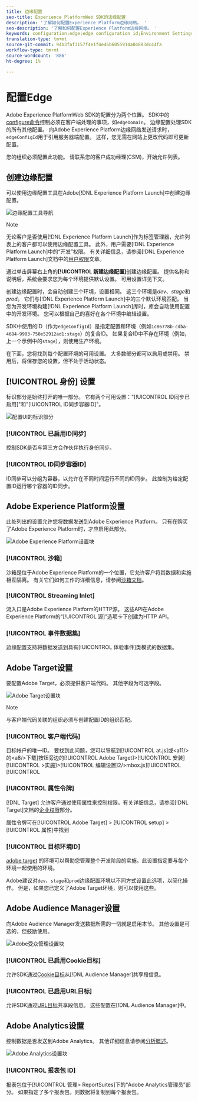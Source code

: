 ```yaml
---
title: 边缘配置
seo-title: Experience PlatformWeb SDK的边缘配置
description: '了解如何配置Experience Platform边缘网络。 '
seo-description: '了解如何配置Experience Platform边缘网络。 '
keywords: configuration;edge;edge configuration id;Environment Settings;edgeConfigId;identity;id sync enabled;ID Sync Container ID;Sandbox;Streaming Inlet;Event Dataset;target;client code;Property Token;Target Environment ID;Cookie Destinations;url Destinations;Analytics Settings Blockreport suite id;
translation-type: tm+mt
source-git-commit: 94b3faf3157f4e1f4e46b6055914a04883dc44fa
workflow-type: tm+mt
source-wordcount: '886'
ht-degree: 1%

---
```



# 配置Edge

Adobe Experience PlatformWeb SDK的配置分为两个位置。 SDK中的[configure命令](configuring-the-sdk.md)控制必须在客户端处理的事项，如`edgeDomain`。 边缘配置处理SDK的所有其他配置。 向Adobe Experience Platform边缘网络发送请求时，`edgeConfigId`用于引用服务器端配置。 这样，您无需在网站上更改代码即可更新配置。

您的组织必须配置此功能。 请联系您的客户成功经理(CSM)，开始允许列表。

## 创建边缘配置

可以使用边缘配置工具在Adobe[!DNL Experience Platform Launch]中创建边缘配置。

![边缘配置工具导航](../../assets/edge_configuration_nav.png)

>[!NOTE]
>
>无论客户是否使用[!DNL Experience Platform Launch]作为标签管理器，允许列表上的客户都可以使用边缘配置工具。 此外，用户需要[!DNL Experience Platform Launch]中的“开发”权限。 有关详细信息，请参阅[!DNL Experience Platform Launch]文档中的[用户权限](https://docs.adobe.com/content/help/zh-Hans/launch/using/reference/admin/user-permissions.html)文章。

通过单击屏幕右上角的&#x200B;**[!UICONTROL 新建边缘配置]**&#x200B;创建边缘配置。 提供名称和说明后，系统会要求您为每个环境提供默认设置。 可用设置详见下文。

创建边缘配置时，会自动创建三个环境，设置相同。 这三个环境是&#x200B;*dev*、*stage*&#x200B;和&#x200B;*prod*。 它们与[!DNL Experience Platform Launch]中的三个默认环境匹配。 当您为开发环境构建[!DNL Experience Platform Launch]库时，库会自动使用配置中的开发环境。 您可以根据自己的喜好在各个环境中编辑设置。

SDK中使用的ID（作为`edgeConfigId`）是指定配置和环境（例如`1c86778b-cdba-4684-9903-750e52912ad1:stage`）的复合ID。 如果复合ID中不存在环境（例如，上一个示例中的`stage`），则使用生产环境。

在下面，您将找到每个配置环境的可用设置。 大多数部分都可以启用或禁用。 禁用后，将保存您的设置，但不处于活动状态。

## [!UICONTROL 身份] 设置

标识部分是始终打开的唯一部分。 它有两个可用设置：&quot;[!UICONTROL ID同步已启用]&quot;和&quot;[!UICONTROL ID同步容器ID]&quot;。

![配置UI的标识部分](../../assets/edge_configuration_identity.png)

### [!UICONTROL 已启用ID同步]

控制SDK是否与第三方合作伙伴执行身份同步。

### [!UICONTROL ID同步容器ID]

ID同步可以分组为容器，以允许在不同时间运行不同的ID同步。 此控制为给定配置ID运行哪个容器的ID同步。

## Adobe Experience Platform设置

此处列出的设置允许您将数据发送到Adobe Experience Platform。 只有在购买了Adobe Experience Platform时，才应启用此部分。

![Adobe Experience Platform设置块](../../assets/edge_configuration_aep.png)

### [!UICONTROL 沙箱]

沙箱是位于Adobe Experience Platform的一个位置，它允许客户将其数据和实施相互隔离。 有关它们如何工作的详细信息，请参阅[沙箱文档](../../sandboxes/home.md)。

### [!UICONTROL Streaming Inlet]

流入口是Adobe Experience Platform的HTTP源。 这些API在Adobe Experience Platform的“[!UICONTROL 源]”选项卡下创建为HTTP API。

### [!UICONTROL 事件数据集]

边缘配置支持将数据发送到具有[!UICONTROL 体验事件]类模式的数据集。

## Adobe Target设置

要配置Adobe Target，必须提供客户端代码。 其他字段为可选字段。

![Adobe Target设置块](../../assets/edge_configuration_target.png)

>[!NOTE]
>
>与客户端代码关联的组织必须与创建配置ID的组织匹配。

### [!UICONTROL 客户端代码]

目标帐户的唯一ID。 要找到此问题，您可以导航到[!UICONTROL at.js]或&lt;a11/>的&lt;a8/>下载]按钮旁边的[!UICONTROL Adobe Target]>[!UICONTROL 安装][!UICONTROL >实施]>[!UICONTROL 编辑设置]2/>mbox.js][!UICONTROL [!UICONTROL 

### [!UICONTROL 属性令牌]

[!DNL Target] 允许客户通过使用属性来控制权限。有关详细信息，请参阅[!DNL Target]文档的[企业权限](https://docs.adobe.com/content/help/en/target/using/administer/manage-users/enterprise/properties-overview.html)部分。

属性令牌可在[!UICONTROL Adobe Target] > [!UICONTROL setup] > [!UICONTROL 属性]中找到

### [!UICONTROL 目标环境ID]

[adobe target](https://docs.adobe.com/content/help/en/target/using/administer/hosts.html) 的环境可以帮助您管理整个开发阶段的实施。此设置指定要与每个环境一起使用的环境。

Adobe建议对`dev`、`stage`和`prod`边缘配置环境以不同方式设置此选项，以简化操作。 但是，如果您已定义了Adobe Target环境，则可以使用这些。

## Adobe Audience Manager设置

向Adobe Audience Manager发送数据所需的一切就是启用本节。 其他设置是可选的，但鼓励使用。

![Adobe受众管理设置块](../../assets/edge_configuration_aam.png)

### [!UICONTROL 已启用Cookie目标]

允许SDK通过[Cookie目标](https://docs.adobe.com/content/help/en/audience-manager/user-guide/features/destinations/custom-destinations/create-cookie-destination.html)从[!DNL Audience Manager]共享段信息。

### [!UICONTROL 已启用URL目标]

允许SDK通过[URL目标](https://docs.adobe.com/content/help/en/audience-manager/user-guide/features/destinations/custom-destinations/create-url-destination.html)共享段信息。 这些配置在[!DNL Audience Manager]中。

## Adobe Analytics设置

控制数据是否发送到Adobe Analytics。 其他详细信息请参阅[分析概述](../data-collection/adobe-analytics/analytics-overview.md)。

![Adobe Analytics设置块](../../assets/edge_configuration_aa.png)

### [!UICONTROL 报表包 ID]

报表包位于[!UICONTROL 管理> ReportSuites]下的“Adobe Analytics管理员”部分。 如果指定了多个报表包，则数据将复制到每个报表包。
